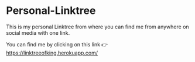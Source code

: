 # Personal-Linktree
This is my personal Linktree from where you can find me from anywhere on social media with one link.

You can find me by clicking on this link 👉 https://linktreeofking.herokuapp.com/
